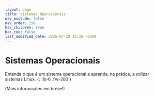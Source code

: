 ```yaml
---
layout: page
title: Sistemas Operacionais
nav_exclude: false
nav_order: 250
has_children: true
has_toc: false
last_modified_date: 2025-07-28 10:36 -0300
---
```


# Sistemas Operacionais

Entenda o que é um sistema operacional e aprenda, na prática, a utilizar
sistemas Linux.
{: .fs-6 .fw-300 }

(Mais informações em breve!)
